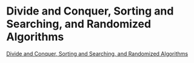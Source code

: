 # Divide and Conquer, Sorting and Searching, and Randomized Algorithms

[Divide and Conquer, Sorting and Searching, and Randomized Algorithms](https://www.coursera.org/learn/algorithms-divide-conquer/home/module/1)
